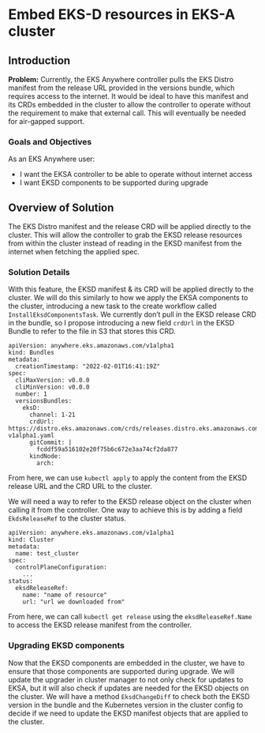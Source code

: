 # Embed EKS-D resources in EKS-A cluster

## Introduction

**Problem:** Currently, the EKS Anywhere controller pulls the EKS Distro manifest from the release URL provided in the versions bundle, which requires access to the internet.
It would be ideal to have this manifest and its CRDs embedded in the cluster to allow the controller to operate without the requirement to make that external call.
This will eventually be needed for air-gapped support.

### Goals and Objectives

As an EKS Anywhere user:

* I want the EKSA controller to be able to operate without internet access
* I want EKSD components to be supported during upgrade

## Overview of Solution

The EKS Distro manifest and the release CRD will be applied directly to the cluster.
This will allow the controller to grab the EKSD release resources from within the cluster instead of reading in the EKSD manifest from the internet when fetching the applied spec.

### Solution Details

With this feature, the EKSD manifest & its CRD will be applied directly to the cluster.
We will do this similarly to how we apply the EKSA components to the cluster, introducing a new task to the create workflow called `InstallEksdComponentsTask`.
We currently don’t pull in the EKSD release CRD in the bundle, so I propose introducing a new field `crdUrl` in the EKSD Bundle to refer to the file in S3 that stores this CRD.

```
apiVersion: anywhere.eks.amazonaws.com/v1alpha1
kind: Bundles
metadata:
  creationTimestamp: "2022-02-01T16:41:19Z"
spec:
  cliMaxVersion: v0.0.0
  cliMinVersion: v0.0.0
  number: 1
  versionsBundles:
    eksD:
      channel: 1-21
      crdUrl: https://distro.eks.amazonaws.com/crds/releases.distro.eks.amazonaws.com-v1alpha1.yaml
      gitCommit: |
        fcddf59a516102e20f75b6c672e3aa74cf2da877
      kindNode:
        arch:
```

From here, we can use `kubectl apply` to apply the content from the EKSD release URL and the CRD URL to the cluster.

We will need a way to refer to the EKSD release object on the cluster when calling it from the controller.
One way to achieve this is by adding a field `EkdsReleaseRef` to the cluster status.
```
apiVersion: anywhere.eks.amazonaws.com/v1alpha1
kind: Cluster
metadata:
  name: test_cluster
spec:
  controlPlaneConfiguration:
    ...
status:
  eksdReleaseRef:
    name: "name of resource" 
    url: "url we downloaded from"
```

From here, we can call `kubectl get release` using the `eksdReleaseRef.Name` to access the EKSD release manifest from the controller.

### Upgrading EKSD components

Now that the EKSD components are embedded in the cluster, we have to ensure that those components are supported during upgrade.
We will update the upgrader in cluster manager to not only check for updates to EKSA, but it will also check if updates are needed for the EKSD objects on the cluster.
We will have a method `EksdChangeDiff` to check both the EKSD version in the bundle and the Kubernetes version in the cluster config to decide if we need to update the EKSD manifest objects that are applied to the cluster.


